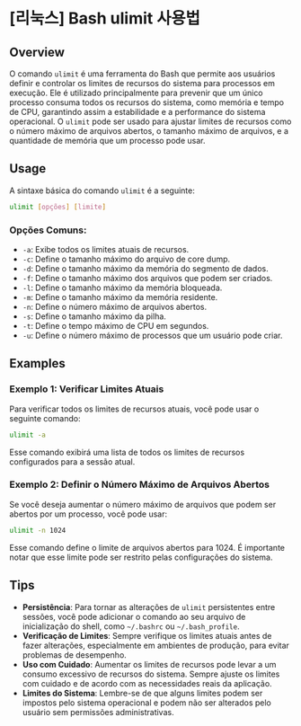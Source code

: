 # [리눅스] Bash ulimit 사용법

## Overview
O comando `ulimit` é uma ferramenta do Bash que permite aos usuários definir e controlar os limites de recursos do sistema para processos em execução. Ele é utilizado principalmente para prevenir que um único processo consuma todos os recursos do sistema, como memória e tempo de CPU, garantindo assim a estabilidade e a performance do sistema operacional. O `ulimit` pode ser usado para ajustar limites de recursos como o número máximo de arquivos abertos, o tamanho máximo de arquivos, e a quantidade de memória que um processo pode usar.

## Usage
A sintaxe básica do comando `ulimit` é a seguinte:

```bash
ulimit [opções] [limite]
```

### Opções Comuns:
- `-a`: Exibe todos os limites atuais de recursos.
- `-c`: Define o tamanho máximo do arquivo de core dump.
- `-d`: Define o tamanho máximo da memória do segmento de dados.
- `-f`: Define o tamanho máximo dos arquivos que podem ser criados.
- `-l`: Define o tamanho máximo da memória bloqueada.
- `-m`: Define o tamanho máximo da memória residente.
- `-n`: Define o número máximo de arquivos abertos.
- `-s`: Define o tamanho máximo da pilha.
- `-t`: Define o tempo máximo de CPU em segundos.
- `-u`: Define o número máximo de processos que um usuário pode criar.

## Examples
### Exemplo 1: Verificar Limites Atuais
Para verificar todos os limites de recursos atuais, você pode usar o seguinte comando:

```bash
ulimit -a
```

Esse comando exibirá uma lista de todos os limites de recursos configurados para a sessão atual.

### Exemplo 2: Definir o Número Máximo de Arquivos Abertos
Se você deseja aumentar o número máximo de arquivos que podem ser abertos por um processo, você pode usar:

```bash
ulimit -n 1024
```

Esse comando define o limite de arquivos abertos para 1024. É importante notar que esse limite pode ser restrito pelas configurações do sistema.

## Tips
- **Persistência**: Para tornar as alterações de `ulimit` persistentes entre sessões, você pode adicionar o comando ao seu arquivo de inicialização do shell, como `~/.bashrc` ou `~/.bash_profile`.
- **Verificação de Limites**: Sempre verifique os limites atuais antes de fazer alterações, especialmente em ambientes de produção, para evitar problemas de desempenho.
- **Uso com Cuidado**: Aumentar os limites de recursos pode levar a um consumo excessivo de recursos do sistema. Sempre ajuste os limites com cuidado e de acordo com as necessidades reais da aplicação.
- **Limites do Sistema**: Lembre-se de que alguns limites podem ser impostos pelo sistema operacional e podem não ser alterados pelo usuário sem permissões administrativas.